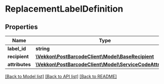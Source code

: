 # ReplacementLabelDefinition

## Properties
Name | Type | Description | Notes
------------ | ------------- | ------------- | -------------
**label_id** | **string** |  | [optional] 
**recipient** | [**\Vekkon\PostBarcodeClient\Model\BaseRecipient**](BaseRecipient.md) |  | 
**attributes** | [**\Vekkon\PostBarcodeClient\Model\ServiceCodeAttributes**](ServiceCodeAttributes.md) |  | 

[[Back to Model list]](../../README.md#documentation-for-models) [[Back to API list]](../../README.md#documentation-for-api-endpoints) [[Back to README]](../../README.md)

